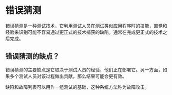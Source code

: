 # 错误猜测

错误猜测是一种测试技术，它利用测试人员在测试类似应用程序时的技能，直觉和经验来识别可能不容易通过更正式的技术捕获的缺陷。通常在完成更正式的技术之后完成。

## 错误猜测的缺点？

错误猜测的主要缺点是它取决于测试人员的经验，他们正在部署它。另一方面，如果多个测试人员对该过程做出贡献，那么结果可能会更有效。

缺陷和故障列表可以用作一组测试的基础，这种系统方法称为故障攻击。
